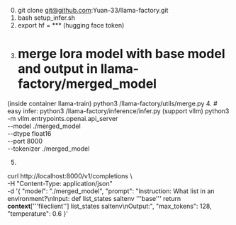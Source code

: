 0. git clone git@github.com:Yuan-33/llama-factory.git
1. bash setup_infer.sh
2. export hf = *** (hugging face token)
3. # merge lora model with base model and output in llama-factory/merged_model
 (inside container llama-train) python3 /llama-factory/utils/merge.py 
4. # easy infer: python3 /llama-factory/inference/infer.py (support vllm)
python3 -m vllm.entrypoints.openai.api_server \
  --model ./merged_model \
  --dtype float16 \
  --port 8000 \
  --tokenizer ./merged_model

5. 
curl http://localhost:8000/v1/completions \ \
  -H "Content-Type: application/json" \
  -d '{
    "model": "./merged_model",
    "prompt": "Instruction: What list in an environment?\nInput: def list_states saltenv '\''base'\'' return __context__['\''fileclient''] list_states saltenv\nOutput:",
    "max_tokens": 128,
    "temperature": 0.6
  }'


